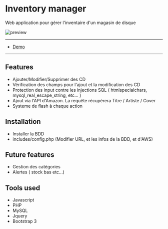 
# Inventory manager

Web application pour gérer l'inventaire d'un magasin de disque 

![preview](https://inventory.lucdandrel.com/assets/img/screen.png)

---
- [Demo](https://inventory.lucdandrel.com)
---

## Features
- Ajouter/Modifier/Supprimer des CD 
- Vérification des champs pour l'ajout et la modification des CD
- Protection des input contre les injections SQL ( htmlspecialchars, mysql_real_escape_string, etc... )
- Ajout via l'API d'Amazon. La requête récupérera Titre / Artiste / Cover
- Systeme de flash à chaque action

## Installation 
- Installer la BDD
- includes/config.php (Modifier URL, et les infos de la BDD, et d'AWS)

## Future features
- Gestion des catégories
- Alertes ( stock bas etc...)


## Tools used
- Javascript
- PHP
- MySQL
- Jquery
- Bootstrap 3 

